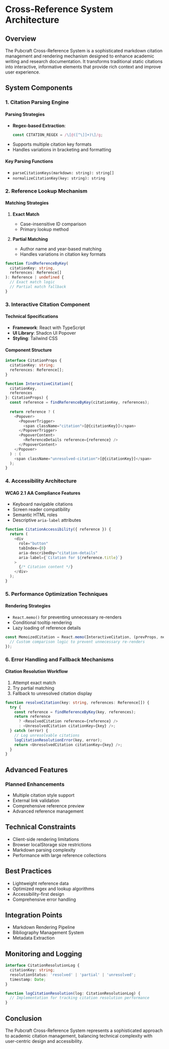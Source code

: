 # Cross-Reference System Architecture

## Overview

The Pubcraft Cross-Reference System is a sophisticated markdown citation management and rendering mechanism designed to enhance academic writing and research documentation. It transforms traditional static citations into interactive, informative elements that provide rich context and improve user experience.

## System Components

### 1. Citation Parsing Engine

#### Parsing Strategies
- **Regex-based Extraction**: 
  ```typescript
  const CITATION_REGEX = /\[@([^\]]+)\]/g;
  ```
- Supports multiple citation key formats
- Handles variations in bracketing and formatting

#### Key Parsing Functions
- `parseCitationKeys(markdown: string): string[]`
- `normalizeCitationKey(key: string): string`

### 2. Reference Lookup Mechanism

#### Matching Strategies
1. **Exact Match**
   - Case-insensitive ID comparison
   - Primary lookup method

2. **Partial Matching**
   - Author name and year-based matching
   - Handles variations in citation key formats

```typescript
function findReferenceByKey(
  citationKey: string, 
  references: Reference[]
): Reference | undefined {
  // Exact match logic
  // Partial match fallback
}
```

### 3. Interactive Citation Component

#### Technical Specifications
- **Framework**: React with TypeScript
- **UI Library**: Shadcn UI Popover
- **Styling**: Tailwind CSS

#### Component Structure
```typescript
interface CitationProps {
  citationKey: string;
  references: Reference[];
}

function InteractiveCitation({ 
  citationKey, 
  references 
}: CitationProps) {
  const reference = findReferenceByKey(citationKey, references);
  
  return reference ? (
    <Popover>
      <PopoverTrigger>
        <span className="citation">[@{citationKey}]</span>
      </PopoverTrigger>
      <PopoverContent>
        <ReferenceDetails reference={reference} />
      </PopoverContent>
    </Popover>
  ) : (
    <span className="unresolved-citation">[@{citationKey}]</span>
  );
}
```

### 4. Accessibility Architecture

#### WCAG 2.1 AA Compliance Features
- Keyboard navigable citations
- Screen reader compatibility
- Semantic HTML roles
- Descriptive `aria-label` attributes

```typescript
function CitationAccessibility({ reference }) {
  return (
    <div 
      role="button" 
      tabIndex={0}
      aria-describedby="citation-details"
      aria-label={`Citation for ${reference.title}`}
    >
      {/* Citation content */}
    </div>
  );
}
```

### 5. Performance Optimization Techniques

#### Rendering Strategies
- `React.memo()` for preventing unnecessary re-renders
- Conditional tooltip rendering
- Lazy loading of reference details

```typescript
const MemoizedCitation = React.memo(InteractiveCitation, (prevProps, nextProps) => {
  // Custom comparison logic to prevent unnecessary re-renders
});
```

### 6. Error Handling and Fallback Mechanisms

#### Citation Resolution Workflow
1. Attempt exact match
2. Try partial matching
3. Fallback to unresolved citation display

```typescript
function resolveCitation(key: string, references: Reference[]) {
  try {
    const reference = findReferenceByKey(key, references);
    return reference 
      ? <ResolvedCitation reference={reference} />
      : <UnresolvedCitation citationKey={key} />;
  } catch (error) {
    // Log unresolvable citations
    logCitationResolutionError(key, error);
    return <UnresolvedCitation citationKey={key} />;
  }
}
```

## Advanced Features

### Planned Enhancements
- Multiple citation style support
- External link validation
- Comprehensive reference preview
- Advanced reference management

## Technical Constraints

- Client-side rendering limitations
- Browser localStorage size restrictions
- Markdown parsing complexity
- Performance with large reference collections

## Best Practices

- Lightweight reference data
- Optimized regex and lookup algorithms
- Accessibility-first design
- Comprehensive error handling

## Integration Points

- Markdown Rendering Pipeline
- Bibliography Management System
- Metadata Extraction

## Monitoring and Logging

```typescript
interface CitationResolutionLog {
  citationKey: string;
  resolutionStatus: 'resolved' | 'partial' | 'unresolved';
  timestamp: Date;
}

function logCitationResolution(log: CitationResolutionLog) {
  // Implementation for tracking citation resolution performance
}
```

## Conclusion

The Pubcraft Cross-Reference System represents a sophisticated approach to academic citation management, balancing technical complexity with user-centric design and accessibility.